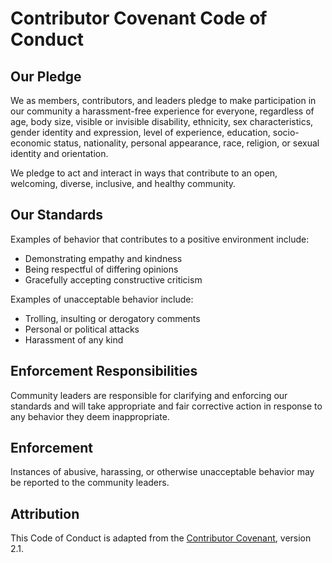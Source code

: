 # Contributor Covenant Code of Conduct

## Our Pledge

We as members, contributors, and leaders pledge to make participation in our community a harassment-free experience for everyone, regardless of age, body size, visible or invisible disability, ethnicity, sex characteristics, gender identity and expression, level of experience, education, socio-economic status, nationality, personal appearance, race, religion, or sexual identity and orientation.

We pledge to act and interact in ways that contribute to an open, welcoming, diverse, inclusive, and healthy community.

## Our Standards

Examples of behavior that contributes to a positive environment include:

- Demonstrating empathy and kindness
- Being respectful of differing opinions
- Gracefully accepting constructive criticism

Examples of unacceptable behavior include:

- Trolling, insulting or derogatory comments
- Personal or political attacks
- Harassment of any kind

## Enforcement Responsibilities

Community leaders are responsible for clarifying and enforcing our standards and will take appropriate and fair corrective action in response to any behavior they deem inappropriate.

## Enforcement

Instances of abusive, harassing, or otherwise unacceptable behavior may be reported to the community leaders.

## Attribution

This Code of Conduct is adapted from the [Contributor Covenant](https://www.contributor-covenant.org), version 2.1.
